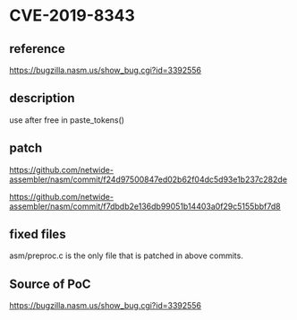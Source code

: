 # CVE-2019-8343
## reference 
https://bugzilla.nasm.us/show_bug.cgi?id=3392556

## description
use after free in paste_tokens()

## patch

https://github.com/netwide-assembler/nasm/commit/f24d97500847ed02b62f04dc5d93e1b237c282de

https://github.com/netwide-assembler/nasm/commit/f7dbdb2e136db99051b14403a0f29c5155bbf7d8

## fixed files

asm/preproc.c is the only file that is patched in above commits.

## Source of PoC

https://bugzilla.nasm.us/show_bug.cgi?id=3392556

